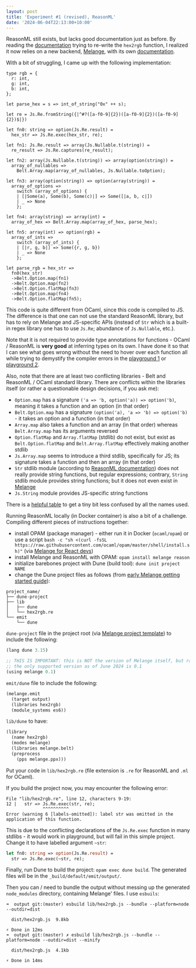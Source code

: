 ```yaml
---
layout: post
title: 'Experiment #1 (revised), ReasonML'
date: '2024-06-04T22:13:00+10:00'
---
```


ReasonML still exists, but lacks good documentation just as before.
By reading the [documentation](https://reasonml.github.io/docs/en/compiling-to-js-with-melange) trying to re-write the `hex2rgb` function,
I realized it now relies on a new backend, [Melange](https://melange.re/), with its own [documentation](https://melange.re/v4.0.0/api.html).

With a bit of struggling, I came up with the following implementation:

```reasonml
type rgb = {
  r: int,
  g: int,
  b: int,
};

let parse_hex = s => int_of_string("0x" ++ s);

let re = Js.Re.fromString({|^#?([a-f0-9]{2})([a-f0-9]{2})([a-f0-9]{2})$|})

let fn0: string => option(Js.Re.result) =
  hex_str => Js.Re.exec(hex_str, re);

let fn1: Js.Re.result => array(Js.Nullable.t(string)) =
  re_result => Js.Re.captures(re_result);

let fn2: array(Js.Nullable.t(string)) => array(option(string)) =
  array_of_nullables =>
    Belt.Array.map(array_of_nullables, Js.Nullable.toOption);

let fn3: array(option(string)) => option(array(string)) =
  array_of_options =>
    switch (array_of_options) {
    | [|Some(a), Some(b), Some(c)|] => Some([|a, b, c|])
    | _ => None
    };

let fn4: array(string) => array(int) =
  array_of_hex => Belt.Array.map(array_of_hex, parse_hex);

let fn5: array(int) => option(rgb) =
  array_of_ints =>
    switch (array_of_ints) {
    | [|r, g, b|] => Some({r, g, b})
    | _ => None
    };

let parse_rgb = hex_str =>
  fn0(hex_str)
  ->Belt.Option.map(fn1)
  ->Belt.Option.map(fn2)
  ->Belt.Option.flatMap(fn3)
  ->Belt.Option.map(fn4)
  ->Belt.Option.flatMap(fn5);
```

This code is quite different from OCaml, since this code is compiled to JS. The difference is that one can not use the standard ReasonML library,
but has to rely on Melange and JS-specific APIs (instead of `Str` which is a built-in regex library one has to use `Js.Re`; abundance of `Js.Nullable`, etc.).

Note that it is not required to provide type annotations for functions - OCaml / ReasonML is **very good** at inferring types on its own.
I have done it so that I can see what goes wrong without the need to hover over each function all while trying to demystify the compiler errors in the
[playground 1](https://reasonml.github.io/en/try) or [playground 2](https://melange.re/v2.0.0/playground/).

Also, note that there are at least two conflicting libraries - Belt and ReasonML / OCaml standard library.
There are conflicts within the libraries itself (or rather a questionable design decisions, if you ask me):

* `Option.map` has a signature `('a => 'b, option('a)) => option('b)`, meaning it takes a function and an option (in that order)
* `Belt.Option.map` has a signature `(option('a), 'a => 'b) => option('b)` - it takes an option and a function (in that order)
* `Array.map` also takes a function and an array (in that order) whereas `Belt.Array.map` has its arguments reversed
* `Option.flatMap` and `Array.flatMap` (stdlib) do not exist, but exist as `Belt.Option.flatMap` and `Belt.Array.flatMap` effectively making another stdlib
* `Js.Array.map` seems to introduce a third stdlib, specifically for JS; its signature takes a function and then an array (in that order)
* `Str` stdlib module (according to [ReasonML documentation](https://reasonml.github.io/api/Str.html)) does not really provide string functions, but regular expressions; contrary, `String` stdlib module provides string functions; but it does not even exist in [Melange](https://melange.re/v4.0.0/api/re/melange/Stdlib/)
* `Js.String` module provides JS-specific string functions

There is a [helpful table](https://github.com/melange-re/melange?tab=readme-ov-file#how-does-this-project-relate-to-other-tools) to get a tiny bit less confused by all the names used.

Running ReasonML locally (in Docker container) is also a bit of a challenge.
Compiling different pieces of instructions together:

* install OPAM (package manager) - either run it in Docker (`ocaml/opam`) or use a script `bash -c "sh <(curl -fsSL https://raw.githubusercontent.com/ocaml/opam/master/shell/install.sh)"` (via [Melange for React devs](https://react-book.melange.re/installation/#opam))
* install Melange and ReasonML with OPAM: `opam install melange reason`
* initialize barebones project with Dune (build tool): `dune init project NAME`
* change the Dune project files as follows (from [early Melange getting started guide](https://melange.re/v1.0.0/build-system/)):

```
project_name/
├── dune-project
├── lib
│   ├── dune
│   └── hex2rgb.re
└── emit
    └── dune
```

`dune-project` file in the project root (via [Melange project template](https://github.com/melange-re/melange-opam-template/blob/main/dune-project)) to include the following:

```lisp
(lang dune 3.15)

;; THIS IS IMPORTANT: this is NOT the version of Melange itself, but rather Dune plugin
;; the only supported version as of June 2024 is 0.1
(using melange 0.1)
```

`emit/dune` file to include the following:

```lisp
(melange.emit
  (target output)
  (libraries hex2rgb)
  (module_systems es6))
```

`lib/dune` to have:

```lisp
(library
  (name hex2rgb)
  (modes melange)
  (libraries melange.belt)
  (preprocess
    (pps melange.ppx)))
```

Put your code in `lib/hex2rgb.re` (file extension is `.re` for ReasonML and `.ml` for OCaml).

If you build the project now, you may encounter the following error:

```
File "lib/hex2rgb.re", line 12, characters 9-19:
12 |   str => Js.Re.exec(str, re);
              ^^^^^^^^^^
Error (warning 6 [labels-omitted]): label str was omitted in the application of this function.
```

This is due to the conflicting declarations of the `Js.Re.exec` function in many stdlibs - it would work in playground, but will fail in this simple project.
Change it to have labelled argument `~str`:

```ocaml
let fn0: string => option(Js.Re.result) =
  str => Js.Re.exec(~str, re);
```

Finally, run Dune to build the project: `opam exec dune build`.
The generated files will be in the `_build/default/emit/output/`.

Then you can / need to bundle the output without messing up the generated `node_modules` directory, containing Melange' files.
I use `esbuils`:

```shell
➜  output git:(master) esbuild lib/hex2rgb.js --bundle --platform=node --outdir=dist

  dist/hex2rgb.js  9.8kb

⚡ Done in 12ms
➜  output git:(master) ✗ esbuild lib/hex2rgb.js --bundle --platform=node --outdir=dist --minify

  dist/hex2rgb.js  4.1kb

⚡ Done in 14ms
```
